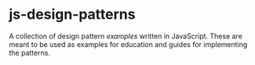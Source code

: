 # js-design-patterns

A collection of design pattern *examples* written in JavaScript. These are meant to be used as examples for education and guides for implementing the patterns.
